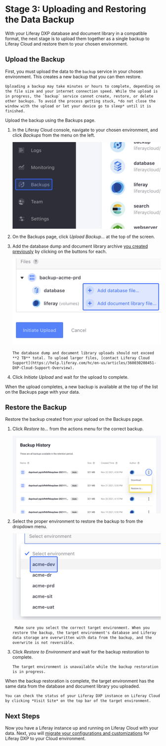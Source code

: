 # Stage 3: Uploading and Restoring the Data Backup

With your Liferay DXP database and document library in a compatible format, the next stage is to upload them together as a single backup to Liferay Cloud and restore them to your chosen environment.

## Upload the Backup

First, you must upload the data to the `backup` service in your chosen environment. This creates a new backup that you can then restore.

```{warning}
Uploading a backup may take minutes or hours to complete, depending on the file size and your internet connection speed. While the upload is in progress, the `backup` service cannot create, restore, or delete other backups. To avoid the process getting stuck, *do not close the window with the upload or let your device go to sleep* until it is finished.
```

Upload the backup using the Backups page.

1. In the Liferay Cloud console, navigate to your chosen environment, and click *Backups* from the menu on the left.

    ![Navigate to the Backups screen to upload your data.](./uploading-and-restoring-the-data-backup/images/01.png)

1. On the Backups page, click *Upload Backup...* at the top of the screen.

1. Add the database dump and document library archive [you created previously](./creating-data-backup-files.md) by clicking on the buttons for each.

    ![Click the buttons to upload the database and document library as a new backup.](./uploading-and-restoring-the-data-backup/images/02.png)

    ```{note}
    The database dump and document library uploads should not exceed **2 TB** total. To upload larger files, [contact Liferay Cloud Support](https://help.liferay.com/hc/en-us/articles/360030208451-DXP-Cloud-Support-Overview).
    ```

1. Click *Initiate Upload* and wait for the upload to complete.

When the upload completes, a new backup is available at the top of the list on the Backups page with your data.

## Restore the Backup

Restore the backup created from your upload on the Backups page.

1. Click *Restore to...* from the actions menu for the correct backup.

    ![Click the Restore to action to go to the restore page for the correct backup.](./uploading-and-restoring-the-data-backup/images/03.png)

1. Select the proper environment to restore the backup to from the dropdown menu.

    ![Select the correct environment to restore the backup to.](./uploading-and-restoring-the-data-backup/images/04.png)

    ```{warning}
     Make sure you select the correct target environment. When you restore the backup, the target environment's database and Liferay data storage are overwritten with data from the backup, and the overwrite is not reversible.
    ```

1. Click *Restore to Environment* and wait for the backup restoration to complete.

    ```{warning}
    The target environment is unavailable while the backup restoration is in progress.
    ```

When the backup restoration is complete, the target environment has the same data from the database and document library you uploaded.

```{tip}
You can check the status of your Liferay DXP instance on Liferay Cloud by clicking *Visit Site* on the top bar of the target environment.
```

## Next Steps

Now you have a Liferay instance up and running on Liferay Cloud with your data. Next, you will [migrate your configurations and customizations](./migrating-dxp-configurations-and-customizations.md) for Liferay DXP to your Cloud environment.
